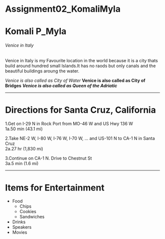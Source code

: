 # Assignment02_KomaliMyla

# Komali P_Myla
###### Venice in Italy 

Venice in Italy is my Favourite location in the world because it is a city thats build around hundred small Islands.It has no raods but only canals and the beautiful buildings aroung the water.

*Venice is also called as City of Water*
**Venice is also called as City of Bridges**
***Venice is also called as Queen of the Adriatic***

*****
# Directions for Santa Cruz, California
1.Get on I-29 N in Rock Port from MO-46 W and US Hwy 136 W <br>
1a.50 min (43.1 mi)

2.Take NE-2 W, I-80 W, I-76 W, I-70 W, ... and US-101 N to CA-1 N in Santa Cruz <br>
2a.27 hr (1,830 mi)

3.Continue on CA-1 N. Drive to Chestnut St <br>
3a.5 min (1.6 mi)

*****
# Items for Entertainment
* Food
    * Chips
    * Cookies
    * Sandwiches
* Drinks
* Speakers
* Movies




